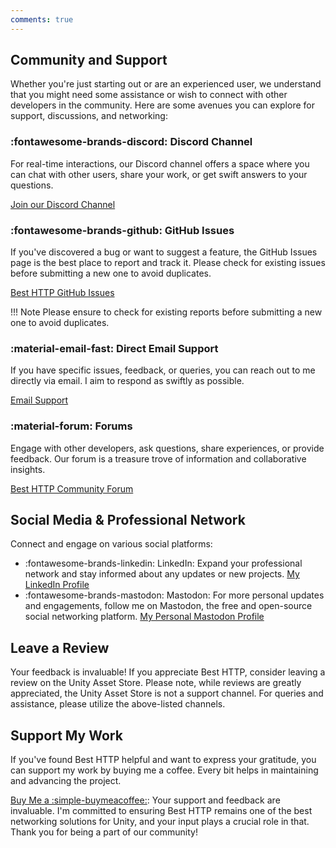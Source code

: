 ```yaml
---
comments: true
---
```


## Community and Support
Whether you're just starting out or are an experienced user, we understand that you might need some assistance or wish to connect with other developers in the community. 
Here are some avenues you can explore for support, discussions, and networking:

### :fontawesome-brands-discord: Discord Channel
For real-time interactions, our Discord channel offers a space where you can chat with other users, share your work, or get swift answers to your questions.

[Join our Discord Channel](https://discord.gg/yD9tXwQ)

### :fontawesome-brands-github: GitHub Issues
If you've discovered a bug or want to suggest a feature, the GitHub Issues page is the best place to report and track it. 
Please check for existing issues before submitting a new one to avoid duplicates.

[Best HTTP GitHub Issues](https://github.com/Benedicht/BestHTTP-Issues/issues)

!!! Note
    Please ensure to check for existing reports before submitting a new one to avoid duplicates.

### :material-email-fast: Direct Email Support
If you have specific issues, feedback, or queries, you can reach out to me directly via email. I aim to respond as swiftly as possible.

[Email Support](mailto:besthttp@gmail.com)

### :material-forum: Forums
Engage with other developers, ask questions, share experiences, or provide feedback. Our forum is a treasure trove of information and collaborative insights.

[Best HTTP Community Forum](https://forum.unity.com/threads/best-http-released.200006/)

## Social Media & Professional Network
Connect and engage on various social platforms:

- :fontawesome-brands-linkedin: LinkedIn: Expand your professional network and stay informed about any updates or new projects. [My LinkedIn Profile](http://hu.linkedin.com/in/tivadargyorgy)
- :fontawesome-brands-mastodon: Mastodon: For more personal updates and engagements, follow me on Mastodon, the free and open-source social networking platform. [My Personal Mastodon Profile](https://mastodon.gamedev.place/@tivadar)

## Leave a Review
Your feedback is invaluable! If you appreciate Best HTTP, consider leaving a review on the Unity Asset Store.
Please note, while reviews are greatly appreciated, the Unity Asset Store is not a support channel. 
For queries and assistance, please utilize the above-listed channels.

## Support My Work
If you've found Best HTTP helpful and want to express your gratitude, you can support my work by buying me a coffee. 
Every bit helps in maintaining and advancing the project.

[Buy Me a :simple-buymeacoffee:](https://www.buymeacoffee.com/besthttp):
Your support and feedback are invaluable. 
I'm committed to ensuring Best HTTP remains one of the best networking solutions for Unity, and your input plays a crucial role in that. 
Thank you for being a part of our community!
